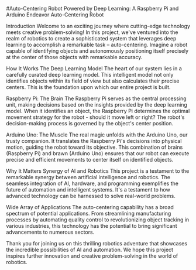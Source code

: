 #Auto-Centering Robot Powered by Deep Learning: A Raspberry Pi and Arduino Endeavor Auto-Centering Robot

Introduction Welcome to an exciting journey where cutting-edge technology meets creative problem-solving! In this project, we've ventured into the realm of robotics to create a sophisticated system that leverages deep learning to accomplish a remarkable task – auto-centering. Imagine a robot capable of identifying objects and autonomously positioning itself precisely at the center of those objects with remarkable accuracy.

How It Works The Deep Learning Model The heart of our system lies in a carefully curated deep learning model. This intelligent model not only identifies objects within its field of view but also calculates their precise centers. This is the foundation upon which our entire project is built.

Raspberry Pi: The Brain The Raspberry Pi serves as the central processing unit, making decisions based on the insights provided by the deep learning model. When it identifies an object, the Raspberry Pi determines the optimal movement strategy for the robot - should it move left or right? The robot's decision-making process is governed by the object's center position.

Arduino Uno: The Muscle The real magic unfolds with the Arduino Uno, our trusty companion. It translates the Raspberry Pi's decisions into physical motion, guiding the robot toward its objective. This combination of brains (Raspberry Pi) and brawn (Arduino Uno) ensures that our robot can execute precise and efficient movements to center itself on identified objects.

Why It Matters Synergy of AI and Robotics This project is a testament to the remarkable synergy between artificial intelligence and robotics. The seamless integration of AI, hardware, and programming exemplifies the future of automation and intelligent systems. It's a testament to how advanced technology can be harnessed to solve real-world problems.

Wide Array of Applications The auto-centering capability has a broad spectrum of potential applications. From streamlining manufacturing processes by automating quality control to revolutionizing object tracking in various industries, this technology has the potential to bring significant advancements to numerous sectors.

Thank you for joining us on this thrilling robotics adventure that showcases the incredible possibilities of AI and automation. We hope this project inspires further innovation and creative problem-solving in the world of robotics.
